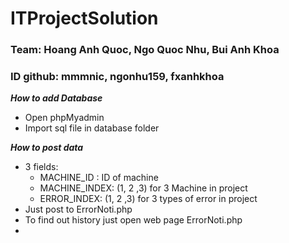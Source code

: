 # ITProjectSolution
### Team: Hoang Anh Quoc, Ngo Quoc Nhu, Bui Anh Khoa
### ID github: mmmnic, ngonhu159, fxanhkhoa

__*How to add Database*__
  - Open phpMyadmin
  - Import sql file in database folder
  
__*How to post data*__
  - 3 fields:
    + MACHINE_ID : ID of machine
    + MACHINE_INDEX: (1, 2 ,3) for 3 Machine in project
    + ERROR_INDEX: (1, 2 ,3) for 3 types of error in project
  - Just post to ErrorNoti.php
  - To find out history just open web page ErrorNoti.php
- 